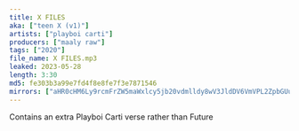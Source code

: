 ```yaml
---
title: X FILES
aka: ["teen X (v1)"]
artists: ["playboi carti"]
producers: ["maaly raw"]
tags: ["2020"]
file_name: X FILES.mp3
leaked: 2023-05-28
length: 3:30
md5: fe303b3a99e7fd4f8e8fe7f3e7871546
mirrors: ["aHR0cHM6Ly9rcmFrZW5maWxlcy5jb20vdmlldy8wV3JldDV6VmVPL2ZpbGUuaHRtbA==", "aHR0cHM6Ly9kYnJlZS5vcmcvdi8zMDg1NDI="]
---
```

Contains an extra Playboi Carti verse rather than Future
